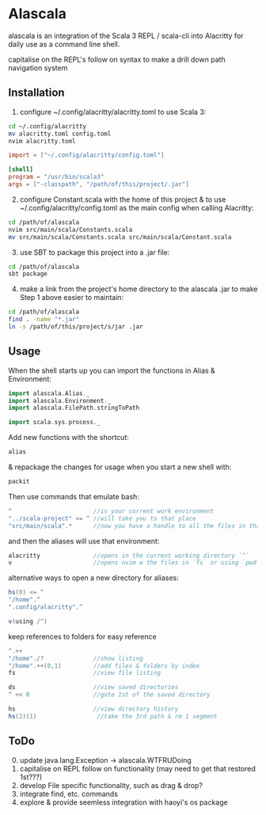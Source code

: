 # Alascala

alascala is an integration of the Scala 3 REPL / scala-cli into Alacritty for daily use as a command line shell.

capitalise on the REPL's follow on syntax to make a drill down path navigation system

## Installation

1. configure ~/.config/alacritty/alacritty.toml to use Scala 3:
```bash
cd ~/.config/alacritty
mv alacritty.toml config.toml
nvim alacritty.toml
```

```toml
import = ["~/.config/alacritty/config.toml"]

[shell]
program = "/usr/bin/scala3"
args = ["-classpath", "/path/of/this/project/.jar"]
```
2. configure Constant.scala with the home of this project & to use ~/.config/alacritty/config.toml as the main config when calling Alacritty:
```bash
cd /path/of/alascala
nvim src/main/scala/Constants.scala
mv src/main/scala/Constants.scala src/main/scala/Constant.scala
```
3. use SBT to package this project into a .jar file:
```bash
cd /path/of/alascala
sbt package
```
4. make a link from the project's home directory to the alascala .jar to make Step 1 above easier to maintain:
```bash
cd /path/of/alascala
find . -name "*.jar"
ln -s /path/of/this/project/s/jar .jar
```

## Usage

When the shell starts up you can import the functions in Alias & Environment:

```scala
import alascala.Alias._
import alascala.Environment._
import alascala.FilePath.stringToPath

import scala.sys.process._
```

Add new functions with the shortcut:

```scala
alias
```

& repackage the changes for usage when you start a new shell with:

```scala
packit
```

Then use commands that emulate bash:
```scala
^                       //is your current work environment
"../scala-project" <= ^ //will take you to that place
"src/main/scala".*      //now you have a handle to all the files in that relative directory
```

and then the aliases will use that environment:
```scala
alacritty               //opens in the current working directory `^`
v                       //opens nvim w the files in `fs` or using `pwd`
```

alternative ways to open a new directory for aliases:
```scala
hs(0) <= ^
"/home".^
".config/alacritty".^ 

v(using /^)
```

keep references to folders for easy reference
```scala
^.++
"/home"./?              //show listing
"/home".++(0,1)         //add files & folders by index
fs                      //view file listing

ds                      //view saved directories
^ << 0                  //goto 1st of the saved directory

hs                      //view directory history
hs(2)(1)                 //take the 3rd path & rm 1 segment
```

## ToDo

0. update java.lang.Exception -> alascala.WTFRUDoing
1. capitalise on REPL follow on functionality (may need to get that restored 1st???)
2. develop File specific functionality, such as drag & drop?
3. integrate find, etc. commands
4. explore & provide seemless integration with haoyi's os package
